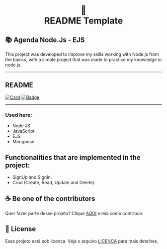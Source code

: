 <h1 align="center">
📄<br>README Template
</h1>

## 📚 Agenda Node.Js - EJS
This project was developed to improve my skills working with Node.js from the basics, with a simple project that was made to practice my knowledge in node.js.

---


## README

[![Card](https://img.shields.io/badge/cards%20estrelas%20-%23323330.svg?&style=for-the-badge&logo=cards%20estrelas&logoColor=black&color=FFB800)](https://github.com/amandaduuaarte/Boilrplate-Node-Ejs/blob/main/cards-stats/cards-stats.md)
[![Badge](https://img.shields.io/badge/badges%20-%23323330.svg?&style=for-the-badge&logo=badges&logoColor=black&color=006DEC)](https://github.com/amandaduuaarte/Boilrplate-Node-Ejs/blob/main/badges/badges.md)

---

### Used here:

* Node JS
* JavaScript
* EJS 
* Mongoose

## Functionalities that are implemented in the project:

* SignUp and SignIn.
* Crud (Create, Read, Update and Delete).

## ☕ Be one of the contributors

Quer fazer parte desse projeto? Clique [AQUI](CONTRIBUTING.md) e leia como contribuir.<br>

## 🍜 License

Esse projeto está sob licença. Veja o arquivo [LICENÇA](LICENSE.md) para mais detalhes.<br>
